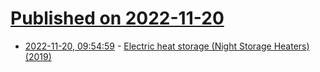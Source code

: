 # [Published on 2022-11-20](index.md)

* [2022-11-20, 09:54:59](https://news.ycombinator.com/item?id=33679695) - [Electric heat storage (Night Storage Heaters) (2019)](http://www.barrygraygillingham.com/Tutoring/NSH/HowNSH.html)
